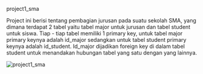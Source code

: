 project1_sma

Project ini berisi tentang pembagian jurusan pada suatu sekolah SMA, yang dimana terdapat 2 tabel yaitu tabel major untuk jurusan dan tabel student untuk siswa.
Tiap -  tiap tabel memiliki 1 primary key, untuk tabel major primary keynya adalah id_major sedangkan untuk tabel student primary keynya adalah id_student.
Id_major dijadikan foreign key di dalam tabel student untuk menandakan hubungan tabel yang satu dengan yang lainnya.

![project1_sma](https://user-images.githubusercontent.com/72928507/155831360-bfef89fb-ddb8-4549-9a0a-b173ad1e7035.png)
